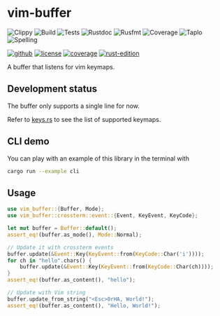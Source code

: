 # vim-buffer

![Clippy](https://github.com/t-webber/vim-buffer/actions/workflows/clippy.yml/badge.svg?branch=main)
![Build](https://github.com/t-webber/vim-buffer/actions/workflows/build.yml/badge.svg?branch=main)
![Tests](https://github.com/t-webber/vim-buffer/actions/workflows/tests.yml/badge.svg?branch=main)
![Rustdoc](https://github.com/t-webber/vim-buffer/actions/workflows/rustdoc.yml/badge.svg?branch=main)
![Rusfmt](https://github.com/t-webber/vim-buffer/actions/workflows/rustfmt.yml/badge.svg?branch=main)
![Coverage](https://github.com/t-webber/vim-buffer/actions/workflows/coverage.yml/badge.svg?branch=main)
![Taplo](https://github.com/t-webber/vim-buffer/actions/workflows/taplo.yml/badge.svg?branch=main)
![Spelling](https://github.com/t-webber/vim-buffer/actions/workflows/spelling.yml/badge.svg?branch=main)

[![github](https://img.shields.io/badge/GitHub-t--webber/vim--buffer-blue?logo=GitHub)](https://github.com/t-webber/vim-buffer)
[![license](https://img.shields.io/badge/Licence-MIT%20or%20Apache%202.0-darkgreen)](https://github.com/t-webber/vim-buffer?tab=MIT-2-ov-file)
[![coverage](https://img.shields.io/badge/Coverage-100%25-purple)](https://github.com/t-webber/vim-buffer/actions/workflows/nightly.yml)
[![rust-edition](https://img.shields.io/badge/Rust--edition-2024-darkred?logo=Rust)](https://doc.rust-lang.org/stable/edition-guide/rust-2024/)

A buffer that listens for vim keymaps.

## Development status

The buffer only supports a single line for now.

Refer to [keys.rs](tests/keys.rs) to see the list of supported keymaps.

## CLI demo

You can play with an example of this library in the terminal with

```sh
cargo run --example cli
```

## Usage

```rust
use vim_buffer::{Buffer, Mode};
use vim_buffer::crossterm::event::{Event, KeyEvent, KeyCode};

let mut buffer = Buffer::default();
assert_eq!(buffer.as_mode(), Mode::Normal);

// Update it with crossterm events
buffer.update(&Event::Key(KeyEvent::from(KeyCode::Char('i'))));
for ch in "hello".chars() {
    buffer.update(&Event::Key(KeyEvent::from(KeyCode::Char(ch))));
}
assert_eq!(buffer.as_content(), "hello");

// Update with Vim string
buffer.update_from_string("<Esc>0rHA, World!");
assert_eq!(buffer.as_content(), "Hello, World!");
```
